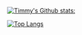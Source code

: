 [![Timmy's Github stats:](https://github-readme-stats.vercel.app/api?username=aegitarturbotelka69&show_icons=true&theme=midnight-purple)](https://github.com/anuraghazra/github-readme-stats)

[![Top Langs](https://github-readme-stats.vercel.app/api/top-langs/?username=aegitarturbotelka69&layout=compact&show_icons=true&theme=midnight-purple)](https://github.com/anuraghazra/github-readme-stats)
